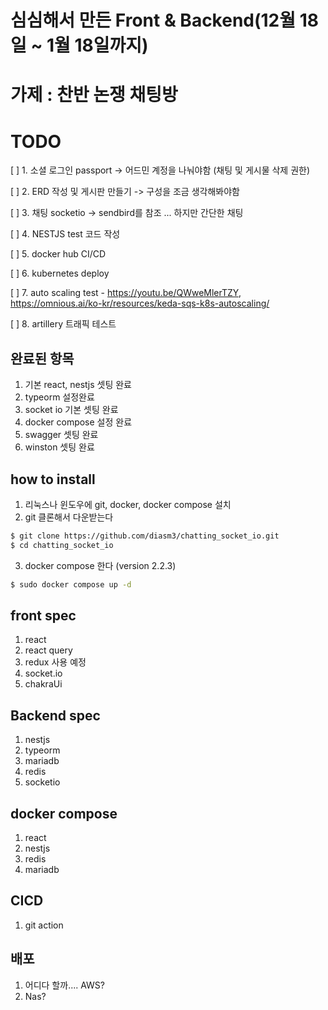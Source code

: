 # 심심해서 만든 Front & Backend(12월 18일 ~ 1월 18일까지)

# 가제 : 찬반 논쟁 채팅방

# TODO
[ ] 1. 소셜 로그인 passport -> 어드민 계정을 나눠야함 (채팅 및 게시물 삭제 권한)

[ ] 2. ERD 작성 및 게시판 만들기 -> 구성을 조금 생각해봐야함  

[ ] 3. 채팅 socketio -> sendbird를 참조 ... 하지만 간단한 채팅

[ ] 4. NESTJS test 코드 작성 

[ ] 5. docker hub CI/CD

[ ] 6. kubernetes deploy

[ ] 7. auto scaling test  - https://youtu.be/QWweMlerTZY, https://omnious.ai/ko-kr/resources/keda-sqs-k8s-autoscaling/

[ ] 8. artillery 트래픽 테스트



## 완료된 항목
1. 기본 react, nestjs 셋팅 완료
2. typeorm 설정완료
3. socket io 기본 셋팅 완료
4. docker compose 설정 완료
5. swagger 셋팅 완료
6. winston 셋팅 완료

## how to install

1. 리눅스나 윈도우에 git, docker, docker compose 설치
2. git 클론해서 다운받는다

```bash
$ git clone https://github.com/diasm3/chatting_socket_io.git
$ cd chatting_socket_io
```

3. docker compose 한다 (version 2.2.3)

```bash
$ sudo docker compose up -d
```


## front spec
1. react
2. react query
3. redux 사용 예정
4. socket.io 
5. chakraUi


## Backend spec
1. nestjs
2. typeorm
3. mariadb
4. redis
5. socketio


## docker compose
1. react
2. nestjs
3. redis
4. mariadb


## CICD
1. git action

## 배포
1. 어디다 할까.... AWS?
2. Nas?
